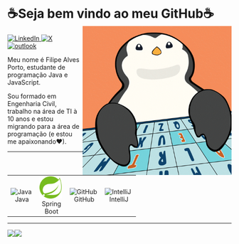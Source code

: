 

# ☕Seja bem vindo ao meu GitHub☕ <img src = "penguin.gif" width = "335" align = right>



  <a href = "https://www.linkedin.com/in/filipeaporto/">
 <img src="https://img.shields.io/badge/LinkedIn-blue?logo=Linkedin" alt="LinkedIn"/>
  </a>

  <a href = "https://twitter.com/_LipePorto">
  <img src="https://img.shields.io/badge/-__LipePorto-black?logo=x" alt="X"/>
  </a>
  

  <a href = "mailto:filipeporto.dev@outlook.com">
  <img src="https://img.shields.io/badge/Outlook-blue?logo=microsoftoutlook" alt="outlook"/>
  </a>

  




Meu nome é Filipe Alves Porto, estudante de programação Java e JavaScript.




Sou formado em Engenharia Civil, trabalho na área de TI à 10 anos e estou migrando para a área de programação (e estou me apaixonando❤).

---

<table>
<tr>


<td>
<img src="https://camo.githubusercontent.com/05ca6c6f4f9d878c155e24f518dc8ea55fe3a93627f9e45ed2df034f5d4561d3/68747470733a2f2f74656368737461636b2d67656e657261746f722e76657263656c2e6170702f6a6176612d69636f6e2e737667" tittle="Java" alt="Java" width="60" />&nbsp;
  <div align ="center"> Java
</td>


 <td>
<img src="https://github.com/devicons/devicon/blob/master/icons/spring/spring-original.svg" tittle="SpringBoot" alt="IntelliJ" width="50" />&nbsp;
    <div align ="center"> Spring<br>Boot

 </td>

<td>
 <img src="https://camo.githubusercontent.com/19cf1f6246a55a20a2fc585c1517827a55ab59b18a5306974f54a5b6f4e35fc9/68747470733a2f2f74656368737461636b2d67656e657261746f722e76657263656c2e6170702f6769746875622d69636f6e2e737667" tittle="GitHub" alt="GitHub" width="60" />&nbsp;
    <div align ="center"> GitHub

</td>

<td>
<img src="https://camo.githubusercontent.com/5473210d1258763f47e0e8f62f20de193d484542be7e78c0735d0bb9d7e68369/68747470733a2f2f736b696c6c69636f6e732e6465762f69636f6e733f693d69646561" tittle="IntelliJ" alt="IntelliJ" width="58" />&nbsp;
    <div align ="center"> IntelliJ

 </td>






</tr>
</table>



---

<div align = "center">
<img height="160em" align="left" src="https://github-readme-stats.vercel.app/api?username=FilipeAPorto&show_icons=true&theme=rose_pine&count_private=true" />
<img height="160em" align="left" src="https://github-readme-stats.vercel.app/api/top-langs/?username=FilipeAPorto&show_icons=true&theme=rose_pine&count_private=true"/>
</div>
